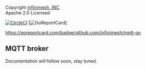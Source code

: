 Copyright [infinimesh, INC](http://infinimesh.io)\
Apache 2.0 Licensed 

[![CircleCI](https://circleci.com/gh/infinimesh/mqtt-go/tree/master.svg?style=svg)](https://circleci.com/gh/infinimesh/mqtt-go/tree/master) 
[![GoReportCard](https://goreportcard.com/badge/github.com/infinimesh/mqtt-go)]

https://goreportcard.com/badge/github.com/infinimesh/mqtt-go

## MQTT broker
Documentation will follow soon, stay tuned.
